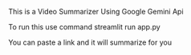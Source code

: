 This is a Video Summarizer Using Google Gemini Api 

To run this use command 
streamlit run app.py 

You can paste a link and it will summarize for you 
